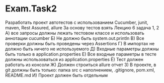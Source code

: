 # Exam.Task2
Разработать проект автотестов с использованием Cucumber, junit, maven, Rest Assured, allure
За основу тестов взять Лекцию 6 задача 1, 2
А) все запросы должны лежать тестовом классе и использовать аннотации cucumber
Б) Не должно быть system.out.println
В) Все проверки должны быть проведены через Assertions
Г) В импортах не должно быть ничего не используемого
Д) Входные параметры должны быть только в application.properties
Е) Все входные параметры в тесте должны использоваться из application.properties
Ё) Тест должен работать из консоли
Ж) Должен строиться allure отчет
З) В проекте, в git должны быть только: папка src с наполнением, .gitignore, pom.xml, README.md
И) Проект должен быть отдельным
